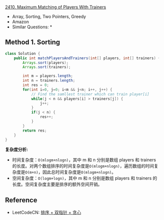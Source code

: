 [2410. Maximum Matching of Players With Trainers](https://leetcode.com/problems/maximum-matching-of-players-with-trainers/description/)

* Array, Sorting, Two Pointers, Greedy
* Amazon
* Similar Questions:
  * 


## Method 1. Sorting
```java
class Solution {
    public int matchPlayersAndTrainers(int[] players, int[] trainers) {
        Arrays.sort(players);
        Arrays.sort(trainers);

        int m = players.length;
        int n = trainers.length;
        int res = 0;
        for(int i=0, j=0; i<m && j<n; i++, j++) {
            // Find the samllest trainer which can train player[i]
            while(j < n && players[i] > trainers[j]) {
                j++;
            }
            if(j < n) {
                res++;
            }
        }
        return res;
    }
}
```
**复杂度分析:**
* 时间复杂度：`O(mlogm+nlogn)`，其中 m 和 n 分别是数组 players 和 trainers 的长度。对两个数组排序的时间复杂度是`O(mlogm+nlogn)`，遍历数组的时间复杂度是`O(m+n)`，因此总时间复杂度是`O(mlogm+nlogn)`。
* 空间复杂度：`O(logm+logn)`，其中 m 和 n 分别是数组 players 和 trainers 的长度。空间复杂度主要是排序的额外空间开销。


## Reference
* LeetCodeCN: [排序 + 双指针 + 贪心](https://leetcode.cn/problems/maximum-matching-of-players-with-trainers/solutions/1850596/yun-dong-yuan-he-xun-lian-shi-de-zui-da-3icgd/)